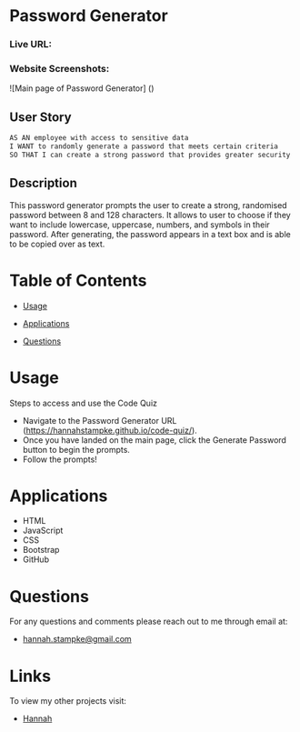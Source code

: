 # Password Generator


### Live URL: 
### Website Screenshots:
![Main page of Password Generator] ()

## User Story 
```md
AS AN employee with access to sensitive data
I WANT to randomly generate a password that meets certain criteria
SO THAT I can create a strong password that provides greater security
```

## Description

This password generator prompts the user to create a strong, randomised password between 8 and 128 characters.
It allows to user to choose if they want to include lowercase, uppercase, numbers, and symbols in their password.
After generating, the password appears in a text box and is able to be copied over as text.


# Table of Contents

- [Usage](#usage)

- [Applications](#applications)

- [Questions](#questions)


# Usage

Steps to access and use the Code Quiz

- Navigate to the Password Generator URL (https://hannahstampke.github.io/code-quiz/).
- Once you have landed on the main page, click the Generate Password button to begin  the prompts.
- Follow the prompts!


# Applications
- HTML
- JavaScript
- CSS
- Bootstrap
- GitHub


# Questions 
For any questions and comments please reach out to me through email at:
- hannah.stampke@gmail.com


# Links
To view my other projects visit:
- [Hannah](https://github.com/HannahStampke)

